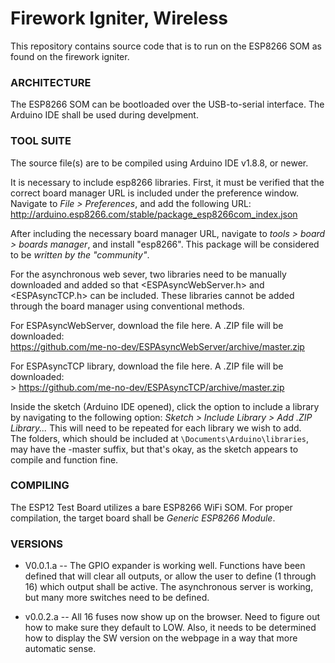 # Firework Igniter, Wireless 

This repository contains source code that is to run on the ESP8266 SOM as found on the firework igniter.  

### ARCHITECTURE ###
The ESP8266 SOM can be bootloaded over the USB-to-serial interface. The Arduino IDE shall be used during develpment.   

### TOOL SUITE ###

The source file(s) are to be compiled using Arduino IDE v1.8.8, or newer.    

It is necessary to include esp8266 libraries. First, it must be verified that the correct board manager URL is included under the preference window.  Navigate to *File > Preferences*, and add the following URL: http://arduino.esp8266.com/stable/package_esp8266com_index.json

After including the necessary board manager URL, navigate to *tools > board > boards manager*, and install "esp8266".  This package will be considered to be *written by the "community"*.

For the asynchronous web sever, two libraries need to be manually downloaded and added so that <ESPAsyncWebServer.h> and <ESPAsyncTCP.h> can be included.  These libraries cannot be added through the board manager using conventional methods.

For ESPAsyncWebServer, download the file here.  A .ZIP file will be downloaded: <br>
https://github.com/me-no-dev/ESPAsyncWebServer/archive/master.zip <br>


For ESPAsyncTCP library, download the file here. A .ZIP file will be downloaded: <br>>
https://github.com/me-no-dev/ESPAsyncTCP/archive/master.zip <br>

Inside the sketch (Arduino IDE opened), click the option to include a library by navigating to the following option: *Sketch > Include Library > Add .ZIP Library...*  This will need to be repeated for each library we wish to add.  
The folders, which should be included at `\Documents\Arduino\libraries`, may have the -master suffix, but that's okay, as the sketch appears to compile and function fine.


### COMPILING ###
The ESP12 Test Board utilizes a bare ESP8266 WiFi SOM.  For proper compilation, the target board shall be  *Generic ESP8266 Module*.  

### VERSIONS ###
* V0.0.1.a -- The GPIO expander is working well. Functions have been defined that will clear all outputs, or allow the user to define (1 through 16) which output shall be active.  The asynchronous server is working, but many more switches need to be defined.  

* v0.0.2.a -- All 16 fuses now show up on the browser.  Need to figure out how to make sure they default to LOW.  Also, it needs to be determined how to display the SW version on the webpage in a way that more automatic sense.  
